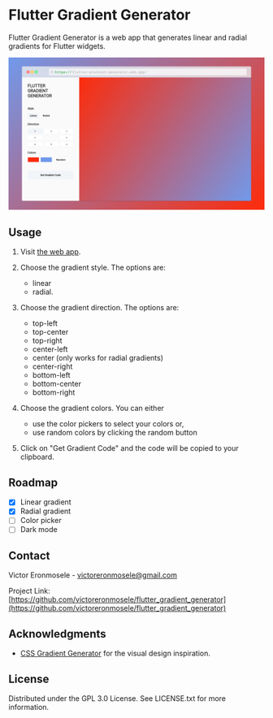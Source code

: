 # Flutter Gradient Generator
Flutter Gradient Generator is a web app that generates linear and radial gradients for Flutter widgets.

![Screenshot of the Flutter Gradient Generator web app ](./screenshots/screenshot.png)



## Usage

1. Visit [the web app](https://flutter-gradient-generator.web.app/).

2. Choose the gradient style. The options are:
   - linear
   - radial.

3. Choose the gradient direction. The options are:
   - top-left
   - top-center
   - top-right
   - center-left
   - center (only works for radial gradients)
   - center-right
   - bottom-left
   - bottom-center
   - bottom-right

4. Choose the gradient colors. You can either 
   - use the color pickers to select your colors or,
   - use random colors by clicking the random button

5. Click on "Get Gradient Code" and the code will be copied to your clipboard.

## Roadmap

- [x] Linear gradient
- [x] Radial gradient
- [ ] Color picker
- [ ] Dark mode

## Contact

Victor Eronmosele - victoreronmosele@gmail.com

Project Link: [https://github.com/victoreronmosele/flutter_gradient_generator](https://github.com/victoreronmosele/flutter_gradient_generator)

## Acknowledgments

* [CSS Gradient Generator](https://www.css-gradient.com/) for the visual design inspiration.


## License
Distributed under the GPL 3.0 License. See LICENSE.txt for more information.

